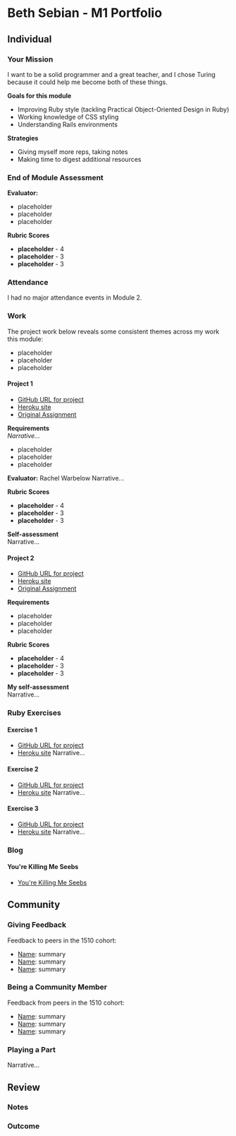 # Beth Sebian - M1 Portfolio

## Individual

### Your Mission

I want to be a solid programmer and a great teacher, and I chose Turing because it could help me become both of these things.

**Goals for this module**
* Improving Ruby style (tackling Practical Object-Oriented Design in Ruby)
* Working knowledge of CSS styling
* Understanding Rails environments

**Strategies**
* Giving myself more reps, taking notes
* Making time to digest additional resources


### End of Module Assessment  
**Evaluator:**
* placeholder  
* placeholder  
* placeholder  

**Rubric Scores**
* **placeholder** - 4  
* **placeholder** - 3  
* **placeholder** - 3  


### Attendance
I had no major attendance events in Module 2.


### Work
The project work below reveals some consistent themes across my work this module:
* placeholder  
* placeholder  
* placeholder  


#### Project 1
* [GitHub URL for project](http://site.com)
* [Heroku site](http://site.com)
* [Original Assignment](http://site.com)

**Requirements**  
*Narrative...*  
* placeholder  
* placeholder  
* placeholder  

**Evaluator:** Rachel Warbelow
Narrative...

**Rubric Scores**
* **placeholder** - 4  
* **placeholder** - 3  
* **placeholder** - 3  

**Self-assessment**  
Narrative...

#### Project 2
* [GitHub URL for project](http://site.com)
* [Heroku site](http://site.com)
* [Original Assignment](http://site.com)

**Requirements**
* placeholder  
* placeholder  
* placeholder

**Rubric Scores**
* **placeholder** - 4  
* **placeholder** - 3  
* **placeholder** - 3  

**My self-assessment**  
Narrative...

### Ruby Exercises

#### Exercise 1
* [GitHub URL for project](http://site.com)
* [Heroku site](http://site.com)
Narrative...

#### Exercise 2
* [GitHub URL for project](http://site.com)
* [Heroku site](http://site.com)
Narrative...

#### Exercise 3
* [GitHub URL for project](http://site.com)
* [Heroku site](http://site.com)
Narrative...


### Blog
#### You're Killing Me Seebs
* [You're Killing Me Seebs](http://bethsebian.github.io/)

## Community
### Giving Feedback
Feedback to peers in the 1510 cohort:
* [Name](url.com): summary
* [Name](url.com): summary
* [Name](url.com): summary

### Being a Community Member
Feedback from peers in the 1510 cohort:
* [Name](url.com): summary
* [Name](url.com): summary
* [Name](url.com): summary

### Playing a Part
Narrative...


## Review
### Notes
### Outcome
